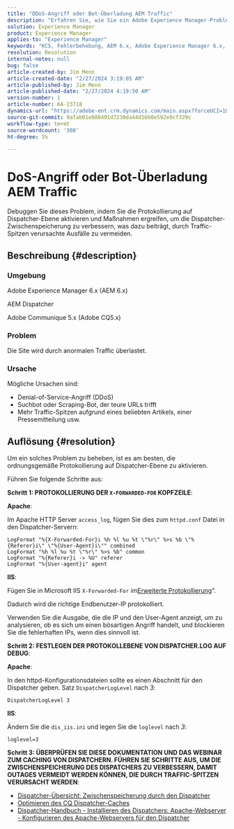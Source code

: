 ```yaml
---
title: "DDoS-Angriff oder Bot-Überladung AEM Traffic"
description: "Erfahren Sie, wie Sie ein Adobe Experience Manager-Problem lösen können, bei dem die Site durch anormalen Traffic überlastet ist."
solution: Experience Manager
product: Experience Manager
applies-to: "Experience Manager"
keywords: "KCS, Fehlerbehebung, AEM 6.x, Adobe Experience Manager 6.x, AEM Dispatcher, CQ5.x, Adobe Communique 5.x, Adobe CQ5.x, DoS-Angriff, Denial of Service, Bot, Überlastung, Traffic"
resolution: Resolution
internal-notes: null
bug: false
article-created-by: Jim Menn
article-created-date: "2/27/2024 3:19:05 AM"
article-published-by: Jim Menn
article-published-date: "2/27/2024 4:19:50 AM"
version-number: 1
article-number: KA-23718
dynamics-url: "https://adobe-ent.crm.dynamics.com/main.aspx?forceUCI=1&pagetype=entityrecord&etn=knowledgearticle&id=68d651f5-1ed5-ee11-9079-6045bd006268"
source-git-commit: 9afab01e880491d7230da44d16b0e592e9cf329c
workflow-type: tm+mt
source-wordcount: '308'
ht-degree: 3%

---
```


# DoS-Angriff oder Bot-Überladung AEM Traffic


Debuggen Sie dieses Problem, indem Sie die Protokollierung auf Dispatcher-Ebene aktivieren und Maßnahmen ergreifen, um die Dispatcher-Zwischenspeicherung zu verbessern, was dazu beiträgt, durch Traffic-Spitzen verursachte Ausfälle zu vermeiden.

## Beschreibung {#description}


### Umgebung

Adobe Experience Manager 6.x (AEM 6.x)

AEM Dispatcher

Adobe Communique 5.x (Adobe CQ5.x)

### Problem

Die Site wird durch anormalen Traffic überlastet.

### Ursache

Mögliche Ursachen sind:

- Denial-of-Service-Angriff (DDoS)
- Suchbot oder Scraping-Bot, der teure URLs trifft
- Mehr Traffic-Spitzen aufgrund eines beliebten Artikels, einer Pressemitteilung usw.



## Auflösung {#resolution}


Um ein solches Problem zu beheben, ist es am besten, die ordnungsgemäße Protokollierung auf Dispatcher-Ebene zu aktivieren.

Führen Sie folgende Schritte aus:

<b>Schritt 1: PROTOKOLLIERUNG DER `X-FORWARDED-FOR` KOPFZEILE</b>:

<b>Apache</b>:

Im Apache HTTP Server `access_log`, fügen Sie dies zum `httpd.conf` Datei in den Dispatcher-Servern:


```
LogFormat "%{X-Forwarded-For}i %h %l %u %t \"%r\" %>s %b \"%{Referer}i\" \"%{User-Agent}i\"" combined
LogFormat "%h %l %u %t \"%r\" %>s %b" common
LogFormat "%{Referer}i -> %U" referer
LogFormat "%{User-agent}i" agent
```


<b>IIS</b>:

Fügen Sie in Microsoft IIS `X-Forwarded-For` im[Erweiterte Protokollierung](https://learn.microsoft.com/en-us/iis/get-started/whats-new-in-iis-85/enhanced-logging-for-iis85)&quot;.

Dadurch wird die richtige Endbenutzer-IP protokolliert.

Verwenden Sie die Ausgabe, die die IP und den User-Agent anzeigt, um zu analysieren, ob es sich um einen bösartigen Angriff handelt, und blockieren Sie die fehlerhaften IPs, wenn dies sinnvoll ist.

<b>Schritt 2: FESTLEGEN DER PROTOKOLLEBENE VON DISPATCHER.LOG AUF DEBUG</b>:

<b>Apache</b>:

In den httpd-Konfigurationsdateien sollte es einen Abschnitt für den Dispatcher geben. Satz `DispatcherLogLevel` nach *3*:

`DispatcherLogLevel 3`

<b>IIS</b>:

Ändern Sie die `dis_iis.ini` und legen Sie die `loglevel` nach *3*:

`loglevel=3`

<b>Schritt 3: ÜBERPRÜFEN SIE DIESE DOKUMENTATION UND DAS WEBINAR ZUM CACHING VON DISPATCHERN. FÜHREN SIE SCHRITTE AUS, UM DIE ZWISCHENSPEICHERUNG DES DISPATCHERS ZU VERBESSERN, DAMIT OUTAGES VERMEIDT WERDEN KÖNNEN, DIE DURCH TRAFFIC-SPITZEN VERURSACHT WERDEN</b>:

- [Dispatcher-Übersicht: Zwischenspeicherung durch den Dispatcher](https://experienceleague.adobe.com/docs/experience-manager-dispatcher/using/dispatcher.html#how-dispatcher-performs-caching)
- [Optimieren des CQ Dispatcher-Caches](https://github.com/cqsupport/webinar-dispatchercache)
- [Dispatcher-Handbuch - Installieren des Dispatchers: Apache-Webserver - Konfigurieren des Apache-Webservers für den Dispatcher](https://experienceleague.adobe.com/docs/experience-manager-dispatcher/using/getting-started/dispatcher-install.html#apache-web-server-configure-apache-web-server-for-dispatcher)

